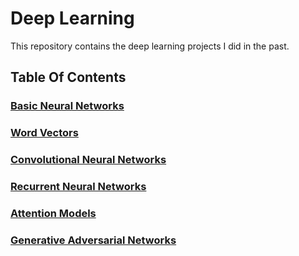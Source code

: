 # Deep Learning

This repository contains the deep learning projects I did in the past.

## Table Of Contents

### [Basic Neural Networks](https://github.com/msfchen/deep_learning/tree/master/basicnn)

### [Word Vectors](https://github.com/msfchen/deep_learning/tree/master/wordvector)

### [Convolutional Neural Networks](https://github.com/msfchen/deep_learning/tree/master/convolutionalnn)

### [Recurrent Neural Networks](https://github.com/msfchen/deep_learning/tree/master/recurrentnn)

### [Attention Models](https://github.com/msfchen/deep_learning/tree/master/attentionmodel)

### [Generative Adversarial Networks](https://github.com/msfchen/deep_learning/tree/master/gan)